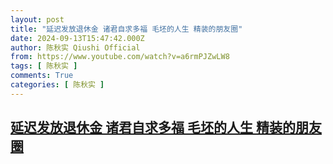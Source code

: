 ```yaml
---
layout: post
title: "延迟发放退休金 诸君自求多福 毛坯的人生 精装的朋友圈"
date: 2024-09-13T15:47:42.000Z
author: 陈秋实 Qiushi Official
from: https://www.youtube.com/watch?v=a6rmPJZwLW8
tags: [ 陈秋实 ]
comments: True
categories: [ 陈秋实 ]
---
```

<!--1726242462000-->
[延迟发放退休金 诸君自求多福 毛坯的人生 精装的朋友圈](https://www.youtube.com/watch?v=a6rmPJZwLW8)
------

<div>

</div>
